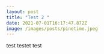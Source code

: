 ```yaml
---
layout: post
title: "Test 2 "
date: 2021-07-01T16:17:47.872Z
image: /images/posts/pinetime.jpeg
---
```

test testet test